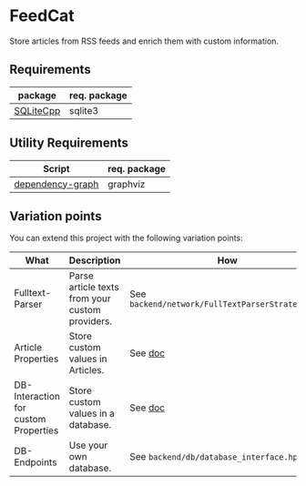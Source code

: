 # FeedCat

Store articles from RSS feeds and enrich them with custom information.

## Requirements
| package                                              | req. package |
|------------------------------------------------------| --- |
| [SQLiteCpp](https://github.com/SRombauts/SQLiteCpp/) | sqlite3 |

## Utility Requirements
| Script                                              | req. package |
| ------------------------------------------------------| --- |
| [dependency-graph](https://github.com/pvigier/dependency-graph)                               | graphviz |


## Variation points
You can extend this project with the following variation points:

| What               | Description                                     | How                                                         |
|--------------------|-------------------------------------------------|-------------------------------------------------------------|
| Fulltext-Parser    | Parse article texts from your custom providers. | See `backend/network/FullTextParserStrategy.hpp`            |
| Article Properties | Store custom values in Articles.                | See [doc](/doc/source/markdown/tutorial_add_properties.md)  |                                          |
| DB-Interaction for custom Properties | Store custom values in a database. | See [doc](/doc/source/markdown/tutorial_add_properties.md)  |              
| DB-Endpoints | Use your own database.                          | See `backend/db/database_interface.hpp`                     |


